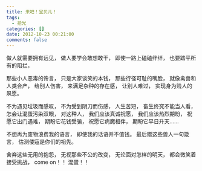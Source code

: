 ```yaml
---
title: 来吧！宝贝儿！
tags:
  - 拾光
categories: []
date: 2012-10-23 00:21:00
comments: false
---
```


做人就需要拥有远见，
做人要学会敢想敢干，
即使一路上磕磕绊绊，
也要踏平所有的阻拦，
<!-- more -->
那些小人恶毒的谗言，
只是大家谈笑的本钱，
那些行径可耻的嘴脸，
就像禽兽和人类合产，
给别人伤害，
来满足杂种的存在感，
让别人难过，
实现身为贱人的夙愿。

不为遇见垃圾而感叹，
不为受到阴刀而伤感，
人生苦短，
畜生终究不能当人看，
怎会让混蛋污染双眼，
对这种人，
我们应该真诚祝愿，
我们应该热烈期盼，
祝愿它出门遇难，
期盼它花钱受骗，
祝愿它病魔相伴，
期盼它早日升天……

不想再为废物浪费我的语言，
即使我的话语并不值钱。
最后赠这些兽人一句箴言，
估测倭寇是你们的祖先。

舍弃这些无用的抱怨，
无视那些不公的改变， 
无论面对怎样的明天，
都会微笑着接受挑战，
come on！！ 混蛋！！